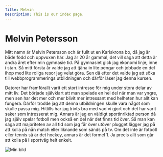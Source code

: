 ```yaml
---
Title: Melvin
Description: This is our index page.
---
```


Melvin Petersson
==========================

Mitt namn är Melvin Petersson och är fullt ut en Karlskrona bo, då jag är både född och uppvuxen här. Jag är 20 år gammal, det vill säga att detta är andra året efter min gymnasie tid. På gymnasiet gick jag ekonomi linje, inne i stan. Så mitt första år valde jag att tjäna in lite pengar och jobbade en del ihop med lite roliga resor jag velat göra. Sen då efter det valde jag att söka till webbprogrammerings utbildningen och därför läser jag denna kursen.

Datorer har framförallt varit ett stort intresse för mig under stora delar av mitt liv. Det började självklart att man spelade en hel del när man var yngre, men sen har det mer och mer blivit mer intressant med helheten hur allt kan fungera. Därför trodde jag att denna utbildningen skulle vara något som skulle passa mig. Hittills har jag trivts bra med vad vi gjort och det har varit saker som intresserat mig. Annars är jag en väldigt sportinriktad person då jag själv spelar fotboll men också en del när det finns tid över. Så man kan säga att majoriteten av all tid som jag får över utöver plugget lägger jag på att kolla på nån match eller liknande som sänds på tv. Om det inte är fotboll eller tennis så är det hockey, annars är det formel 1. Ja precis allt som går att kolla på i sportväg helt enkelt.

<img src="image/IMG_2852.jpeg" alt="Min bild" class="pic-on-me">